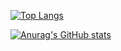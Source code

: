 
[![Top Langs](https://github-readme-stats.vercel.app/api/top-langs/?username=vojtechsisma&exclude_repo=pokladnaDb,rmi&theme=tokyonight)](https://github.com/anuraghazra/github-readme-stats)

[![Anurag's GitHub stats](https://github-readme-stats.vercel.app/api?username=vojtechsisma&count_private=true&theme=tokyonight)](https://github.com/anuraghazra/github-readme-stats)
